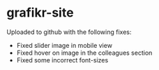 # grafikr-site

Uploaded to github with the following fixes:
- Fixed slider image in mobile view
- Fixed hover on image in the colleagues section
- Fixed some incorrect font-sizes
